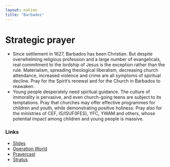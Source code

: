 ```yaml
---
layout: nation
title: "Barbados"
---
```


# Strategic prayer

- Since settlement in 1627, Barbados has been Christian. But despite overwhelming religious profession and a large number of evangelicals, real commitment to the lordship of Jesus is the exception rather than the rule. Materialism, spreading theological liberalism, decreasing church attendance, increased violence and crime are all symptoms of spiritual decline. Pray for the Spirit’s renewal and for the Church in Barbados to reawaken.
- Young people desperately need spiritual guidance. The culture of immorality is pervasive, and even church-going teens are subject to its temptations. Pray that churches may offer effective programmes for children and youth, while demonstrating positive holiness. Pray also for the ministries of CEF, IS/ISUF(IFES), YFC, YWAM and others, whose potential impact among children and young people is massive.

### Links

- [Slides](http://kyk.kiekies.net/?src=https://ccwaterkloof.github.io/prayer/slides/barbados.md)
- [Operation World](https://operationworld.org/locations/barbados/)
- [Prayercast](https://prayercast.com/barbados.html)
- [Stratus](https://globe.stratus.earth/en/country-explorer/BRB)
